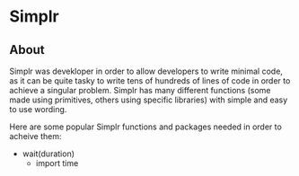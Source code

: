 # Simplr #

## About ##
Simplr was devekloper in order to allow developers to write minimal code, as it can be quite tasky to write tens of hundreds of lines of code in order to achieve a singular problem. Simplr has many different functions (some made using primitives, others using specific libraries) with simple and easy to use wording. 

Here are some popular Simplr functions and packages needed in order to acheive them:

* wait(duration)
  * import time
